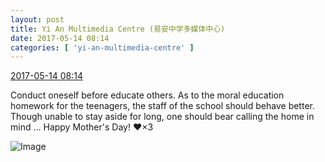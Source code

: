 ```yaml
---
layout: post
title: Yi An Multimedia Centre (易安中学多媒体中心)
date: 2017-05-14 08:14
categories: [ 'yi-an-multimedia-centre' ]
---
```


<div class="weibo-info">
  <a href="http://weibo.com/6196825252/F31Oe530q">2017-05-14 08:14</a>
</div>

Conduct oneself before educate others. As to the moral education homework for the teenagers, the staff of the school should behave better. Though unable to stay aside for long, one should bear calling the home in mind … Happy Mother's Day! :heart:×3

<!-- more -->

![Image](https://wx4.sinaimg.cn/mw690/006Lnfkoly1ffkklttqvmj30qo0zk7ak.jpg)
